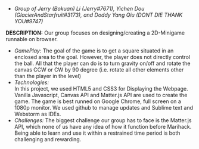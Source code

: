 * *Group of Jerry (Bokuan) Li (Jerry#7671), Yichen Dou (GlacierAndStarfruit#3173), and Doddy Yang Qiu (DONT DIE THANK YOU#9747)*

**DESCRIPTION:** 
	Our group focuses on designing/creating a 2D-Minigame runnable on browser. 
* *GamePlay:*
	The goal of the game is to get a square situated in an enclosed area to the goal.
	However, the player does not directly control the ball. All that the player can do is to 
	turn gravity on/off and rotate the canvas CCW or CW by 90 degree (i.e. rotate all other elements other than the player in the level)
* *Technologies:*	
	In this project, we used HTML5 and CSS3 for Displaying the Webpage. 
	Vanilla Javascript, Canvas API and Matter.js API are used to create the game.
	The game is best runned on Google Chrome, full screen on a 1080p monitor.
	We used github to manage updates and Sublime text and Webstorm as IDEs.
* *Challenges:* The biggest challenge our group has to face is the Matter.js API, which none of us have any idea of how it function before Marihack. Being able to learn and use it within a restrained time period is both challenging and rewarding. 
